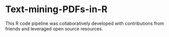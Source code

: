 # Text-mining-PDFs-in-R
This R code pipeline was collaboratively developed with contributions from friends and leveraged open source resources.
